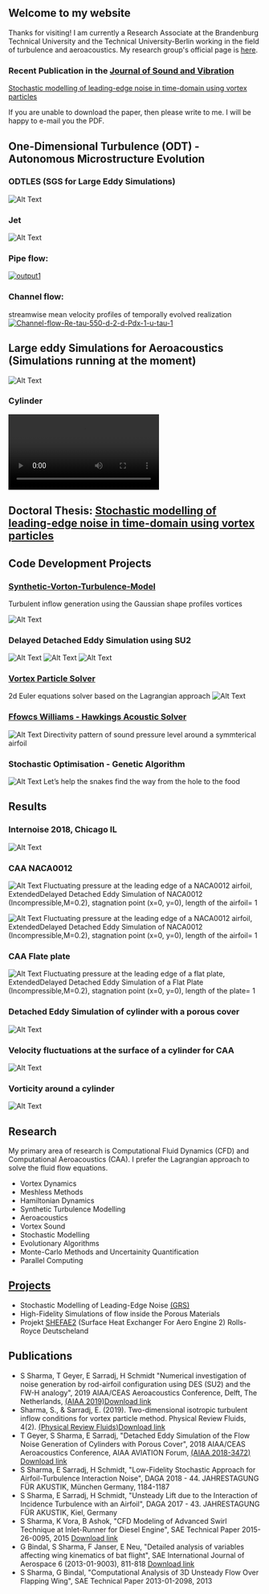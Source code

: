 ## Welcome to my website

Thanks for visiting! I am currently a Research Associate at the Brandenburg Technical University and the Technical University-Berlin working in the field of turbulence and aeroacoustics. My research group's official page is [here](https://www.b-tu.de/fg-stroemungsmodellierung/).

### Recent Publication in the [Journal of Sound and Vibration](https://www.sciencedirect.com/science/article/pii/S0022460X20304867)
[Stochastic modelling of leading-edge noise in time-domain using vortex particles](https://www.sciencedirect.com/science/article/pii/S0022460X20304867)

If you are unable to download the paper, then please write to me. I will be happy to e-mail you the PDF.

## One-Dimensional Turbulence (ODT) - Autonomous Microstructure Evolution

### ODTLES (SGS for Large Eddy Simulations)
![Alt Text](./odtles.png)

### Jet
![Alt Text](./jet.jpg)

### Pipe flow:
<a href='https://postimages.org/' target='_blank'><img src='https://i.postimg.cc/Hn5CYFLT/output1.gif' border='0' alt='output1'/></a>

### Channel flow:
streamwise mean velocity profiles of temporally evolved realization
<a href='https://postimages.org/' target='_blank'><img src='https://i.postimg.cc/J4BKyWZW/Channel-flow-Re-tau-550-d-2-d-Pdx-1-u-tau-1.gif' border='0' alt='Channel-flow-Re-tau-550-d-2-d-Pdx-1-u-tau-1'/></a>

## Large eddy Simulations for Aeroacoustics (Simulations running at the moment)
![Alt Text](./naca0012.gif)

### Cylinder
![Alt Text](./mov-cyl.mp4)

## Doctoral Thesis: [Stochastic modelling of leading-edge noise in time-domain using vortex particles](https://doi.org/10.26127/BTUOpen-5085)

## Code Development Projects

### [Synthetic-Vorton-Turbulence-Model](https://github.com/Sparsh-Sharma/Synthetic-Vorton-Turbulence-Model)
Turbulent inflow generation using the Gaussian shape profiles vortices

![Alt Text](./gauss.jpg)

### Delayed Detached Eddy Simulation using SU2
![Alt Text](./rod-airfoil.gif)
![Alt Text](./q.png)
![Alt Text](./AIAA_CEAS.jpg)

### [Vortex Particle Solver](https://github.com/Sparsh-Sharma/Lagrangian-Solver-for-Euler-Equations)
2d Euler equations solver based on the Lagrangian approach
![Alt Text](./basic_animation.gif)

### [Ffowcs Williams - Hawkings Acoustic Solver](https://github.com/Sparsh-Sharma/Ffowcs-Williams-Hawkings-Acoustic-analogy)
![Alt Text](./acoustics.JPG)
Directivity pattern of sound pressure level around a symmterical airfoil

### Stochastic Optimisation - Genetic Algorithm 
![Alt Text](./genetic.gif)
Let’s help the snakes find the way from the hole to the food

## Results
### Internoise 2018, Chicago IL
![Alt Text](./inter.jpg)

### CAA NACA0012

![Alt Text](./grayscale11.gif)
Fluctuating pressure at the leading edge of a NACA0012 airfoil, ExtendedDelayed Detached Eddy Simulation of NACA0012 (Incompressible,M=0.2), stagnation point (x=0, y=0), length of the airfoil= 1

![Alt Text](./grayscale12.gif)
Fluctuating pressure at the leading edge of a NACA0012 airfoil, ExtendedDelayed Detached Eddy Simulation of NACA0012 (Incompressible,M=0.2), stagnation point (x=0, y=0), length of the airfoil= 1

### CAA Flate plate

![Alt Text](./grayscale3.gif)
Fluctuating pressure at the leading edge of a flat plate, ExtendedDelayed Detached Eddy Simulation of a Flat Plate (Incompressible,M=0.2), stagnation point (x=0, y=0), length of the plate= 1

### Detached Eddy Simulation of cylinder with a porous cover
![Alt Text](./grayscale4.gif)

### Velocity fluctuations at the surface of a cylinder for CAA
![Alt Text](./grayscale5.gif)

### Vorticity around a cylinder
![Alt Text](./grayscale9.gif)

## Research

My primary area of research is Computational Fluid Dynamics (CFD) and Computational Aeroacoustics (CAA). I prefer the Lagrangian approach to solve the fluid flow equations.

- Vortex Dynamics
- Meshless Methods
- Hamiltonian Dynamics
- Synthetic Turbulence Modelling
- Aeroacoustics
- Vortex Sound
- Stochastic Modelling
- Evolutionary Algorithms
- Monte-Carlo Methods and Uncertainity Quantification
- Parallel Computing
 
## [Projects](./another-page.html)

- Stochastic Modelling of Leading-Edge Noise [(GRS)](https://www.b-tu.de/researchschool/cluster/cluster-3-stochmethod)
- High-Fidelity Simulations of flow inside the Porous Materials
- Projekt [SHEFAE2](https://ec.europa.eu/inea/en/horizon-2020/projects/h2020-transport/aviation/shefae-2) (Surface Heat Exchanger For Aero Engine 2) Rolls-Royce Deutscheland

## Publications

- S Sharma, T Geyer, E Sarradj, H Schmidt "Numerical investigation of noise generation by rod-airfoil configuration using DES (SU2) and the FW-H analogy", 2019 AIAA/CEAS Aeroacoustics Conference, Delft, The Netherlands, [(AIAA 2019)](https://arc.aiaa.org/doi/abs/10.2514/6.2019-2400)<a href="/AIAA2019_Sharma.pdf" download>Download link</a>
- Sharma, S., & Sarradj, E. (2019). Two-dimensional isotropic turbulent inflow conditions for vortex particle method. Physical Review Fluids, 4(2). [(Physical Review Fluids)](https://doi.org/10.1103/PhysRevFluids.4.022701)<a href="/PRF2019.pdf" download>Download link</a>
- T Geyer, S Sharma, E Sarradj, "Detached Eddy Simulation of the Flow Noise Generation of Cylinders with Porous Cover", 2018 AIAA/CEAS Aeroacoustics Conference, AIAA AVIATION Forum, [(AIAA 2018-3472)](https://www.google.de/url?sa=t&rct=j&q=&esrc=s&source=web&cd=1&cad=rja&uact=8&ved=2ahUKEwi_hJ22u7jcAhWGKVAKHfaSB2MQFjAAegQIABAB&url=https%3A%2F%2Farc.aiaa.org%2Fdoi%2Fabs%2F10.2514%2F6.2018-3472&usg=AOvVaw0eLhBQyFuI-UqnKwdPerLM) <a href="/Geyer2018D.pdf" download>Download link</a>
- S Sharma, E Sarradj, H Schmidt, "Low-Fidelity Stochastic Approach for Airfoil-Turbulence Interaction Noise", DAGA 2018 - 44. JAHRESTAGUNG FÜR AKUSTIK, München Germany, 1184-1187
- S Sharma, E Sarradj, H Schmidt, "Unsteady Lift due to the Interaction of Incidence Turbulence with an Airfoil", DAGA 2017 - 43. JAHRESTAGUNG FÜR AKUSTIK, Kiel, Germany
- S Sharma, K Vora, B Ashok, "CFD Modeling of Advanced Swirl Technique at Inlet-Runner for Diesel Engine", SAE Technical Paper 2015-26-0095, 2015 <a href="/SAE2015.pdf" download>Download link</a>
- G Bindal, S Sharma, F Janser, E Neu, "Detailed analysis of variables affecting wing kinematics of bat flight", SAE International Journal of Aerospace 6 (2013-01-9003), 811-818 <a href="/SAE2013.pdf" download>Download link</a>
- S Sharma, G Bindal, "Computational Analysis of 3D Unsteady Flow Over Flapping Wing", SAE Technical Paper 2013-01-2098, 2013
